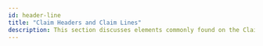```yaml
---
id: header-line
title: "Claim Headers and Claim Lines"
description: This section discusses elements commonly found on the Claim Form Header vs. those contained on individual Claim Form Lines, and how to interpret and analyze them. 
---
```

